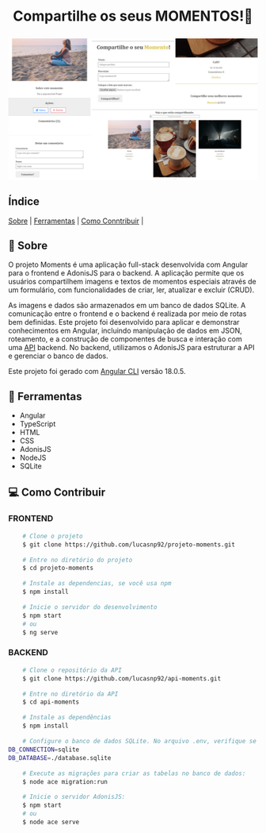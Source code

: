 <h1 align="center">
    <p>Compartilhe os seus MOMENTOS!🥂<p/>
</h1>

![preview](./src/assets/projeto.png)

## Índice

[Sobre](#🚨-sobre)&nbsp;|
[Ferramentas](#🔨-ferramentas)&nbsp;|
[Como Conntribuir](#💻-como-contribuir)&nbsp;|

<!-- [Licença](#📋-licença)&nbsp;| -->

## 🚨 Sobre

O projeto Moments é uma aplicação full-stack desenvolvida com Angular para o frontend e AdonisJS para o backend. A aplicação permite que os usuários compartilhem imagens e textos de momentos especiais através de um formulário, com funcionalidades de criar, ler, atualizar e excluir (CRUD).

As imagens e dados são armazenados em um banco de dados SQLite. A comunicação entre o frontend e o backend é realizada por meio de rotas bem definidas. Este projeto foi desenvolvido para aplicar e demonstrar conhecimentos em Angular, incluindo manipulação de dados em JSON, roteamento, e a construção de componentes de busca e interação com uma [API](https://github.com/lucasnp92/api-moments.git) backend. No backend, utilizamos o AdonisJS para estruturar a API e gerenciar o banco de dados.

Este projeto foi gerado com [Angular CLI](https://github.com/angular/angular-cli) versão 18.0.5.

## 🔨 Ferramentas

- Angular
- TypeScript
- HTML
- CSS
- AdonisJS
- NodeJS
- SQLite

## 💻 Como Contribuir

<h3>FRONTEND</h3>

```bash
    # Clone o projeto
    $ git clone https://github.com/lucasnp92/projeto-moments.git
```

```bash
    # Entre no diretório do projeto
    $ cd projeto-moments
```

```bash
    # Instale as dependencias, se você usa npm
    $ npm install
```

```bash
    # Inicie o servidor do desenvolvimento
    $ npm start
    # ou
    $ ng serve
```

<h3>BACKEND</h3>

```bash
    # Clone o repositório da API
    $ git clone https://github.com/lucasnp92/api-moments.git
```

```bash
    # Entre no diretório da API
    $ cd api-moments
```

```bash
    # Instale as dependências
    $ npm install
```

```bash
    # Configure o banco de dados SQLite. No arquivo .env, verifique se as configurações estão corretas:
DB_CONNECTION=sqlite
DB_DATABASE=./database.sqlite
```

```bash
    # Execute as migrações para criar as tabelas no banco de dados:
    $ node ace migration:run
```

```bash
    # Inicie o servidor AdonisJS:
    $ npm start
    # ou
    $ node ace serve
```

<!-- ## 📋 Licença
Este projeto está sob licença MIT. Veja o arquivo [LICENSE](https://github.com/lucasnp92/) para mais detalhes. -->
